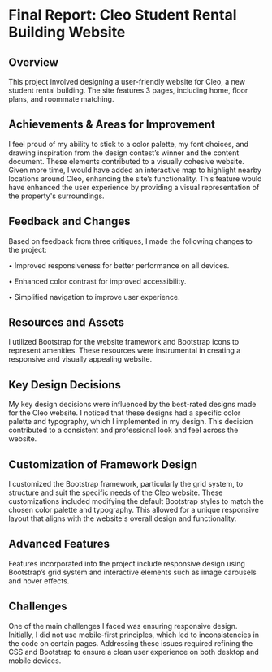# Final Report: Cleo Student Rental Building Website

## Overview
This project involved designing a user-friendly website for Cleo, a new student rental building. The site features 3 pages, including home, floor plans, and roommate matching.

## Achievements & Areas for Improvement
I feel proud of my ability to stick to a color palette, my font choices, and drawing inspiration from the design contest’s winner and the content document. These elements contributed to a visually cohesive website. Given more time, I would have added an interactive map to highlight nearby locations around Cleo, enhancing the site’s functionality. This feature would have enhanced the user experience by providing a visual representation of the property's surroundings.

## Feedback and Changes
Based on feedback from three critiques, I made the following changes to the project:

• Improved responsiveness for better performance on all devices.

• Enhanced color contrast for improved accessibility.

• Simplified navigation to improve user experience.

## Resources and Assets
I utilized Bootstrap for the website framework and Bootstrap icons to represent amenities. These resources were instrumental in creating a responsive and visually appealing website. 

## Key Design Decisions
My key design decisions were influenced by the best-rated designs made for the Cleo website. I noticed that these designs had a specific color palette and typography, which I implemented in my design. This decision contributed to a consistent and professional look and feel across the website.

## Customization of Framework Design
I customized the Bootstrap framework, particularly the grid system, to structure and suit the specific needs of the Cleo website. These customizations included modifying the default Bootstrap styles to match the chosen color palette and typography. This allowed for a unique responsive layout that aligns with the website's overall design and functionality.

## Advanced Features
Features incorporated into the project include responsive design using Bootstrap’s grid system and interactive elements such as image carousels and hover effects.

## Challenges
One of the main challenges I faced was ensuring responsive design. Initially, I did not use mobile-first principles, which led to inconsistencies in the code on certain pages. Addressing these issues required refining the CSS and Bootstrap to ensure a clean user experience on both desktop and mobile devices. 
